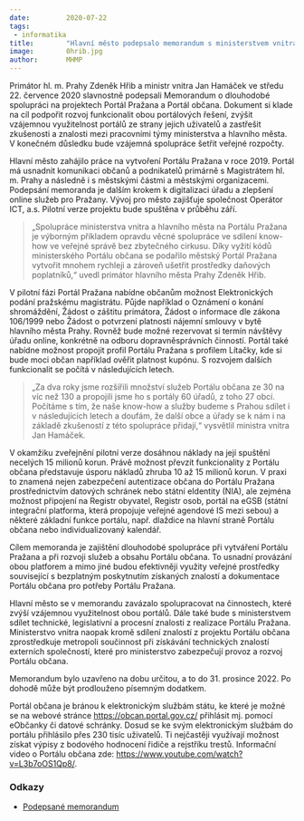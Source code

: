 ```yaml
---
date:         2020-07-22
tags:         
 - informatika
title:        "Hlavní město podepsalo memorandum s ministerstvem vnitra. Propojí Portál Pražana s Portálem občana"
image: 	      0hrib.jpg
author:       MHMP
---
```


Primátor hl. m. Prahy Zdeněk Hřib a ministr vnitra Jan Hamáček ve středu 22. července 2020 slavnostně podepsali Memorandum o dlouhodobé spolupráci na projektech Portál Pražana a Portál občana. Dokument si klade na cíl podpořit rozvoj funkcionalit obou portálových řešení, zvýšit vzájemnou využitelnost portálů ze strany jejich uživatelů a zastřešit zkušenosti a znalosti mezi pracovními týmy ministerstva a hlavního města. V konečném důsledku bude vzájemná spolupráce šetřit veřejné rozpočty.

Hlavní město zahájilo práce na vytvoření Portálu Pražana v roce 2019. Portál má usnadnit komunikaci občanů a podnikatelů primárně s Magistrátem hl. m. Prahy a následně i s městskými částmi a městskými organizacemi. Podepsání memoranda je dalším krokem k digitalizaci úřadu a zlepšení online služeb pro Pražany. Vývoj pro město zajišťuje společnost Operátor ICT, a.s.  Pilotní verze projektu bude spuštěna v průběhu září. 

> „Spolupráce ministerstva vnitra a hlavního města na Portálu Pražana je výborným příkladem opravdu věcné spolupráce ve sdílení know-how ve veřejné správě bez zbytečného cirkusu. Díky vyžití kódů ministerského Portálu občana se podařilo městský Portál Pražana vytvořit mnohem rychleji a zároveň ušetřit prostředky daňových poplatníků,“ uvedl primátor hlavního města Prahy Zdeněk Hřib.

V pilotní fázi Portál Pražana nabídne občanům možnost Elektronických podání pražskému magistrátu. Půjde například o Oznámení o konání shromáždění, Žádost o záštitu primátora, Žádost o informace dle zákona 106/1999 nebo Žádost o potvrzení platnosti nájemní smlouvy v bytě hlavního města Prahy. Rovněž bude možné rezervovat si termín návštěvy úřadu online, konkrétně na odboru dopravněsprávních činností. Portál také nabídne možnost propojit profil Portálu Pražana s profilem Lítačky, kde si bude moci občan například ověřit platnost kupónu. S rozvojem dalších funkcionalit se počítá v následujících letech.

> „Za dva roky jsme rozšířili množství služeb Portálu občana ze 30 na víc než 130 a propojili jsme ho s portály 60 úřadů, z toho 27 obcí. Počítáme s tím, že naše know-how a služby budeme s Prahou sdílet i v následujících letech a doufám, že další obce a úřady se k nám i na základě zkušeností z této spolupráce přidají,“ vysvětlil ministra vnitra Jan Hamáček.

V okamžiku zveřejnění pilotní verze dosáhnou náklady na její spuštění necelých 15 milionů korun. Právě možnost převzít funkcionality z Portálu občana představuje úsporu nákladů zhruba 10 až 15 milionů korun. V praxi to znamená nejen zabezpečení autentizace občana do Portálu Pražana prostřednictvím datových schránek nebo státní eIdentity (NIA), ale zejména možnost připojení na Registr obyvatel, Registr osob, portál na eGSB (státní integrační platforma, která propojuje veřejné agendové IS mezi sebou) a některé základní funkce portálu, např. dlaždice na hlavní straně Portálu občana nebo individualizovaný kalendář.

Cílem memoranda je zajištění dlouhodobé spolupráce při vytváření Portálu Pražana a při rozvoji služeb a obsahu Portálu občana. To usnadní provázání obou platforem a mimo jiné budou efektivněji využity veřejné prostředky související s bezplatným poskytnutím získaných znalostí a dokumentace Portálu občana pro potřeby Portálu Pražana.

Hlavní město se v memorandu zavázalo spolupracovat na činnostech, které zvýší vzájemnou využitelnost obou portálů. Dále také bude s ministerstvem sdílet technické, legislativní a procesní znalosti z realizace Portálu Pražana. Ministerstvo vnitra naopak kromě sdílení znalostí z projektu Portálu občana zprostředkuje metropoli součinnost při získávání technických znalostí externích společností, které pro ministerstvo zabezpečují provoz a rozvoj Portálu občana.

Memorandum bylo uzavřeno na dobu určitou, a to do 31. prosince 2022. Po dohodě může být prodlouženo písemným dodatkem.

Portál občana je bránou k elektronickým službám státu, ke které je možné se na webové stránce <https://obcan.portal.gov.cz/> přihlásit mj. pomocí eObčanky či datové schránky. Dosud se ke svým elektronickým službám do portálu přihlásilo přes 230 tisíc uživatelů. Ti nejčastěji využívají možnost získat výpisy z bodového hodnocení řidiče a rejstříku trestů. Informační video o Portálu občana zde: <https://www.youtube.com/watch?v=L3b7oOS1Qp8/>.

### Odkazy 

* [Podepsané memorandum](https://a.pirati.cz/praha/pdf/memorandum.pdf)
